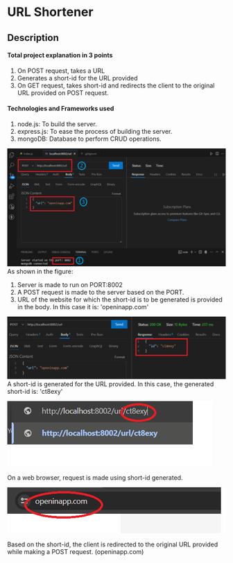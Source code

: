 # URL Shortener

## Description
#### Total project explanation in 3 points
1. On POST request, takes a URL
2. Generates a short-id for the URL provided
3. On GET request, takes short-id and redirects the client to the original URL provided on POST request.

#### Technologies and Frameworks used
1. node.js: To build the server.
2. express.js: To ease the process of building the server.
3. mongoDB: Database to perform CRUD operations.


![1](./images/1.png)
As shown in the figure:
  1. Server is made to run on PORT:8002
  2. A POST request is made to the server based on the PORT.
  3. URL of the website for which the short-id is to be generated is provided in the body. In this case it is:  'openinapp.com'

![2](./images/2.png)
A short-id is generated for the URL provided. In this case, the generated short-id is:  'ct8exy'

![3](./images/3.png)

On a web browser, request is made using short-id generated.

![4](./images/4.png)

Based on the short-id, the client is redirected to the original URL provided while making a POST request. (openinapp.com)
